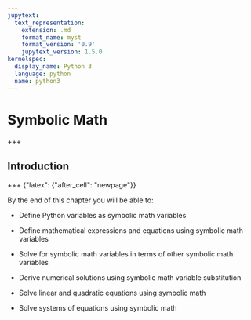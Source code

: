 ```yaml
---
jupytext:
  text_representation:
    extension: .md
    format_name: myst
    format_version: '0.9'
    jupytext_version: 1.5.0
kernelspec:
  display_name: Python 3
  language: python
  name: python3
---
```


# Symbolic Math

+++

## Introduction

+++ {"latex": {"after_cell": "newpage"}}

By the end of this chapter you will be able to:

 * Define Python variables as symbolic math variables
 
 * Define mathematical expressions and equations using symbolic math variables
 
 * Solve for symbolic math variables in terms of other symbolic math variables
 
 * Derive numerical solutions using symbolic math variable substitution
 
 * Solve linear and quadratic equations using symbolic math

 * Solve systems of equations using symbolic math

```{code-cell} ipython3

```
